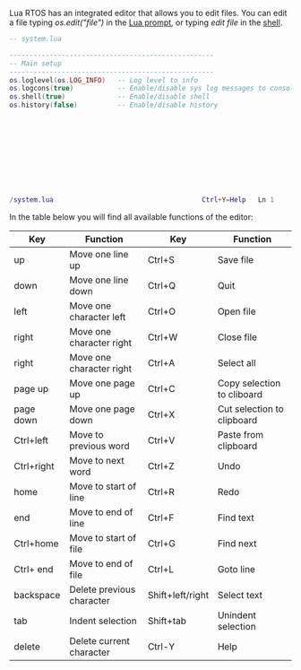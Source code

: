 Lua RTOS has an integrated editor that allows you to edit files. You can edit a file typing _os.edit("file")_ in the [Lua prompt](https://github.com/whitecatboard/Lua-RTOS-ESP32/wiki/The-Lua-prompt), or typing _edit file_ in the [shell](https://github.com/whitecatboard/Lua-RTOS-ESP32/wiki/The-shell).

```lua
-- system.lua

---------------------------------------------------
-- Main setup
---------------------------------------------------
os.loglevel(os.LOG_INFO)   -- Log level to info
os.logcons(true)           -- Enable/disable sys log messages to console
os.shell(true)             -- Enable/disable shell
os.history(false)          -- Enable/disable history











/system.lua                                     Ctrl+Y=Help   Ln 1     Col 1   
```

In the table below you will find all available functions of the editor:

|Key| Function |Key| Function |
|---|----------|---|----------|
| up | Move one line up | Ctrl+S | Save file |
| down | Move one line down | Ctrl+Q | Quit |
| left | Move one character left | Ctrl+O | Open file |
| right | Move one character right | Ctrl+W | Close file |
| right | Move one character right | Ctrl+A | Select all |
| page up | Move one page up | Ctrl+C | Copy selection to cliboard |
| page down | Move one page down | Ctrl+X | Cut selection to clipboard |
| Ctrl+left | Move to previous word | Ctrl+V | Paste from clipboard |
| Ctrl+right | Move to next word | Ctrl+Z | Undo |
| home | Move to start of line | Ctrl+R | Redo |
| end | Move to end of line | Ctrl+F | Find text |
| Ctrl+home | Move to start of file | Ctrl+G | Find next |
| Ctrl+ end | Move to end of file | Ctrl+L | Goto line |
| backspace | Delete previous character | Shift+left/right | Select text |
| tab | Indent selection | Shift+tab | Unindent selection |
| delete | Delete current character | Ctrl-Y | Help |
